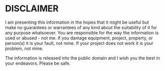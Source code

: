 # DISCLAIMER

I am presenting this information in the hopes that it might be useful but make no guarantees or warrantees of any kind about the suitability of it for any purpose whatsoever.  You are responsible for the way the information is used or abused - not me.  If you damage  equipment, project, property, or person(s) it is your fault, not mine.  If your project does not work it is your problem, not mine.

The information is released into the public domain and I wish you the best in your endeavors.  Please be safe.
